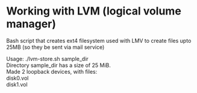 # Working with LVM (logical volume manager)


Bash script that creates ext4 filesystem used with LMV to create files upto 25MB (so they be sent via mail service)

Usage:
	./lvm-store.sh sample_dir  
	    Directory sample_dir has a size of 25 MiB.  
	    Made 2 loopback devices, with files:  
	         disk0.vol  
		 disk1.vol   

